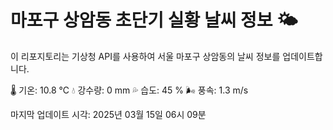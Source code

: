 
# 마포구 상암동 초단기 실황 날씨 정보 🌤️

이 리포지토리는 기상청 API를 사용하여 서울 마포구 상암동의 날씨 정보를 업데이트합니다. 

🌡️ 기온: 10.8 ℃
💧 강수량: 0 mm
💦 습도: 45 %
🌬️ 풍속: 1.3 m/s

마지막 업데이트 시각: 2025년 03월 15일 06시 09분    
